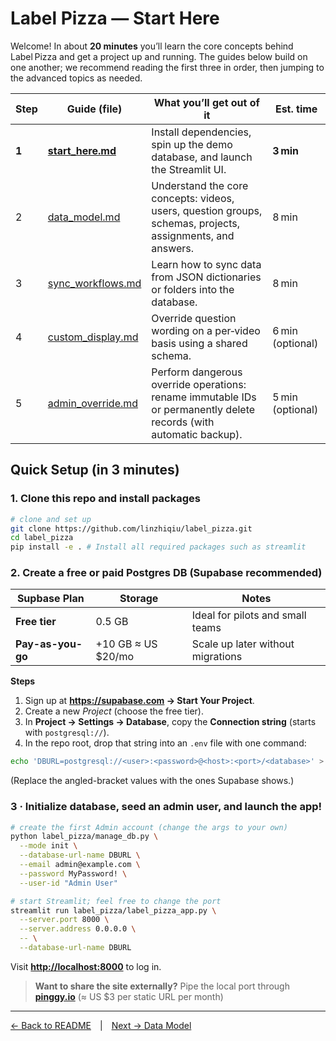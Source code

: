 # Label Pizza — Start Here

Welcome! In about **20 minutes** you’ll learn the core concepts behind Label Pizza and get a project up and running.
The guides below build on one another; we recommend reading the first three in order, then jumping to the advanced topics as needed.

| Step  | Guide (file)       | What you’ll get out of it                                                                                          | Est. time        |
| ----- | ------------------ | ------------------------------------------------------------------------------------------------------------------ | ---------------- |
| **1** | **[start_here.md](start_here.md)** | Install dependencies, spin up the demo database, and launch the Streamlit UI.                                      | **3 min**        |
| 2     | [data_model.md](data_model.md)     | Understand the core concepts: videos, users, question groups, schemas, projects, assignments, and answers.         | 8 min            |
| 3     | [sync_workflows.md](sync_workflows.md) | Learn how to sync data from JSON dictionaries or folders into the database.                                        | 8 min            |
| 4     | [custom_display.md](custom_display.md) | Override question wording on a per‑video basis using a shared schema.                                              | 6 min (optional) |
| 5     | [admin_override.md](admin_override.md) | Perform dangerous override operations: rename immutable IDs or permanently delete records (with automatic backup). | 5 min (optional) |


## Quick Setup (in 3 minutes)

### 1. Clone this repo and install packages

```bash
# clone and set up
git clone https://github.com/linzhiqiu/label_pizza.git
cd label_pizza
pip install -e . # Install all required packages such as streamlit
```

### 2. Create a free or paid Postgres DB (Supabase recommended)

| Supbase Plan | Storage | Notes |
|------|---------|-------|
| **Free tier** | 0.5 GB | Ideal for pilots and small teams |
| **Pay-as-you-go** | +10 GB ≈ US $20/mo | Scale up later without migrations |

**Steps**

1. Sign up at **https://supabase.com → Start Your Project**.  
2. Create a new *Project* (choose the free tier).  
3. In **Project → Settings → Database**, copy the **Connection string** (starts with `postgresql://`).  
4. In the repo root, drop that string into an `.env` file with one command:

```bash
echo 'DBURL=postgresql://<user>:<password>@<host>:<port>/<database>' > .env
```
(Replace the angled-bracket values with the ones Supabase shows.)

### 3 · Initialize database, seed an admin user, and launch the app!

```bash
# create the first Admin account (change the args to your own)
python label_pizza/manage_db.py \
  --mode init \
  --database-url-name DBURL \
  --email admin@example.com \
  --password MyPassword! \
  --user-id "Admin User"
````

```bash
# start Streamlit; feel free to change the port
streamlit run label_pizza/label_pizza_app.py \
  --server.port 8000 \
  --server.address 0.0.0.0 \
  -- \
  --database-url-name DBURL
```

Visit **[http://localhost:8000](http://localhost:8000)** to log in.

> **Want to share the site externally?**
> Pipe the local port through **[pinggy.io](https://pinggy.io/)** (≈ US \$3 per static URL per month)

---

[← Back to README](../README.md) | [Next → Data Model](data_model.md)


